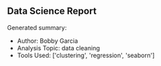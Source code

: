## Data Science Report

Generated summary:

- Author: Bobby Garcia
- Analysis Topic: data cleaning
- Tools Used: ['clustering', 'regression', 'seaborn']
